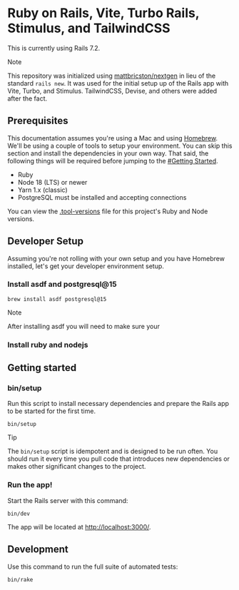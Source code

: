# Ruby on Rails, Vite, Turbo Rails, Stimulus, and TailwindCSS

This is currently using Rails 7.2. 

> [!NOTE]
> This repository was initialized using [mattbricston/nextgen](https://github.com/mattbrictson/nextgen) in lieu of the standard `rails new`. It was used for the initial setup up of the Rails app with Vite, Turbo, and Stimulus. TailwindCSS, Devise, and others were added after the fact.

## Prerequisites

This documentation assumes you're using a Mac and using [Homebrew](http://brew.sh). We'll be using a couple of tools to setup your environment. You can skip this section and install the dependencies in your own way. That said, the following things will be required before jumping to the [#Getting Started](#getting-started).

- Ruby
- Node 18 (LTS) or newer
- Yarn 1.x (classic)
- PostgreSQL must be installed and accepting connections

You can view the [.tool-versions](https://github.com/jarodtaylor/ror-vite-tailwind/blob/main/.tool-versions) file for this project's Ruby and Node versions.

## Developer Setup
Assuming you're not rolling with your own setup and you have Homebrew installed, let's get your developer environment setup. 

### Install asdf and postgresql@15
```
brew install asdf postgresql@15
```
> [!NOTE]
> After installing asdf you will need to make sure your 

### Install ruby and nodejs


## Getting started

### bin/setup

Run this script to install necessary dependencies and prepare the Rails app to be started for the first time.

```
bin/setup
```

> [!TIP]
> The `bin/setup` script is idempotent and is designed to be run often. You should run it every time you pull code that introduces new dependencies or makes other significant changes to the project.

### Run the app!

Start the Rails server with this command:

```
bin/dev
```

The app will be located at <http://localhost:3000/>.

## Development

Use this command to run the full suite of automated tests:

```
bin/rake
```
